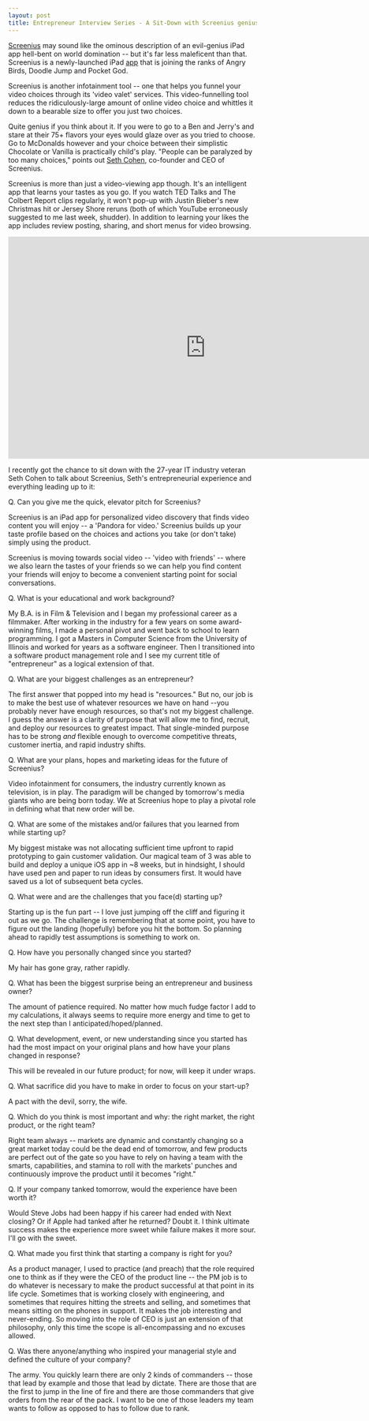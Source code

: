 ```yaml
---
layout: post
title: Entrepreneur Interview Series - A Sit-Down with Screenius genius co-founder Seth Cohen
---
```


<a href="http://screenius.com/">Screenius</a> may sound like the ominous description of an evil-genius iPad app hell-bent on world domination -- but it's far less maleficent than that. Screenius is a newly-launched iPad <a href="http://screenius.com/screenius/">app</a> that is joining the ranks of Angry Birds, Doodle Jump and Pocket God.

Screenius is another infotainment tool -- one that helps you funnel your video choices through its 'video valet' services. This video-funnelling tool reduces the ridiculously-large amount of online video choice and whittles it down to  a bearable size to offer you just two choices.

Quite genius if you think about it. If you were to go to a Ben and Jerry's and stare at their 75+ flavors your eyes would glaze over as you tried to choose. Go to  McDonalds however and your choice between their simplistic Chocolate or Vanilla is practically child's play. "People can be paralyzed by too many choices," points out <a href="http://www.linkedin.com/in/sethmcohen">Seth Cohen</a>, co-founder and CEO of Screenius.

Screenius is more than just a video-viewing app though. It's an intelligent app that learns your tastes as you go. If you watch TED Talks and The Colbert Report clips regularly, it won't pop-up with Justin Bieber's new Christmas hit or Jersey Shore reruns (both of which YouTube erroneously suggested to me last week, shudder). In addition to learning your likes the app includes review posting, sharing, and short menus for video browsing.

<iframe width="800" height="450" src="http://www.youtube.com/embed/jd34nW-Mx30" frameborder="0" allowfullscreen></iframe>

I recently got the chance to sit down with the 27-year IT industry veteran Seth Cohen to talk about Screenius, Seth's entrepreneurial experience and everything leading up to it:

Q. Can you give me the quick, elevator pitch for Screenius?

Screenius is an iPad app for personalized video discovery that finds video content you will enjoy -- a 'Pandora for video.' Screenius builds up your taste profile based on the choices and actions you take (or don't take) simply using the product. 

Screenius is moving towards social video -- 'video with friends' -- where we also learn the tastes of your friends so we can help you find content your friends will enjoy to become a convenient starting point for social conversations. 

Q. What is your educational and work background?

My B.A. is in Film & Television and I began my professional career as a filmmaker. After working in the industry for a few years on some award-winning films, I made a personal pivot and went back to school to learn programming. I got a Masters in Computer Science from the University of Illinois and worked for years as a software engineer. Then I transitioned into a software product management role and I see my current title of "entrepreneur" as a logical extension of that.

Q. What are your biggest challenges as an entrepreneur?

The first answer that popped into my head is "resources." But no, our job is to make the best use of whatever resources we have on hand --you probably never have enough resources, so that's not my biggest challenge. I guess the answer is a clarity of purpose that will allow me to find, recruit, and deploy our resources to greatest impact. That single-minded purpose has to be strong *and* flexible enough to overcome competitive threats, customer inertia, and rapid industry shifts.

Q. What are your plans, hopes and marketing ideas for the future of Screenius?

Video infotainment for consumers, the industry currently known as television, is in play. The paradigm will be changed by tomorrow's media giants who are being born today. We at Screenius hope to play a pivotal role in defining what that new order will be. 

Q. What are some of the mistakes and/or failures that you learned from while starting up?

My biggest mistake was not allocating sufficient time upfront to rapid prototyping to gain customer validation. Our magical team of 3 was able to build and deploy a unique iOS app in ~8 weeks, but in hindsight, I should have used pen and paper to run ideas by consumers first. It would have saved us a lot of subsequent beta cycles. 

Q. What were and are the challenges that you face(d) starting up?

Starting up is the fun part -- I love just jumping off the cliff and figuring it out as we go. The challenge is remembering that at some point, you have to figure out the landing (hopefully) before you hit the bottom. So planning ahead to rapidly test assumptions is something to work on.

Q. How have you personally changed since you started?

My hair has gone gray, rather rapidly. 

Q. What has been the biggest surprise being an entrepreneur and business owner?

The amount of patience required. No matter how much fudge factor I add to my calculations, it always seems to require more energy and time to get to the next step than I anticipated/hoped/planned.

Q. What development, event, or new understanding since you started has had the most impact on your original plans and how have your plans changed in response?

This will be revealed in our future product; for now, will keep it under wraps.

Q. What sacrifice did you have to make in order to focus on your start-up?

A pact with the devil, sorry, the wife. 

Q. Which do you think is most important and why: the right market, the right product, or the right team?

Right team always -- markets are dynamic and constantly changing so a great market today could be the dead end of tomorrow, and few products are perfect out of the gate so you have to rely on having a team with the smarts, capabilities, and stamina to roll with the markets' punches and continuously improve the product until it becomes "right."

Q. If your company tanked tomorrow, would the experience have been worth it?

Would Steve Jobs had been happy if his career had ended with Next closing? Or if Apple had tanked after he returned? Doubt it. I think ultimate success makes the experience more sweet while failure makes it more sour. I'll go with the sweet.

Q. What made you first think that starting a company is right for you?

As a product manager, I used to practice (and preach) that the role required one to think as if they were the CEO of the product line -- the PM job is to do whatever is necessary to make the product successful at that point in its life cycle. Sometimes that is working closely with engineering, and sometimes that requires hitting the streets and selling, and sometimes that means sitting on the phones in support. It makes the job interesting and never-ending. So moving into the role of CEO is just an extension of that philosophy, only this time the scope is all-encompassing and no excuses allowed.

Q. Was there anyone/anything who inspired your managerial style and defined the culture of your company?

The army. You quickly learn there are only 2 kinds of commanders -- those that lead by example and those that lead by dictate. There are those that are the first to jump in the line of fire and there are those commanders that give orders from the rear of the pack. I want to be one of those leaders my team wants to follow as opposed to has to follow due to rank.
